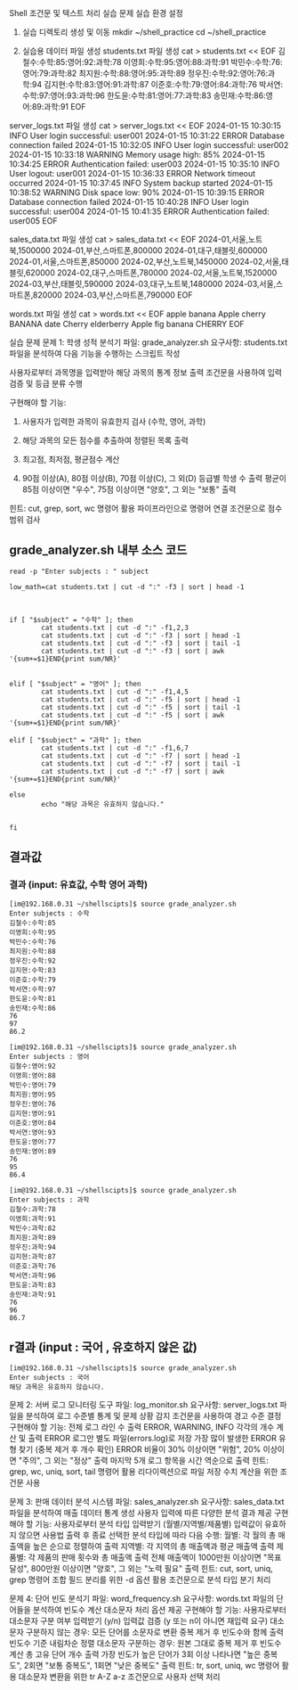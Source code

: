 Shell 조건문 및 텍스트 처리 실습 문제
실습 환경 설정
1. 실습 디렉토리 생성 및 이동
mkdir ~/shell_practice
cd ~/shell_practice

2. 실습용 데이터 파일 생성
students.txt 파일 생성
cat > students.txt << EOF
김철수:수학:85:영어:92:과학:78
이영희:수학:95:영어:88:과학:91
박민수:수학:76:영어:79:과학:82
최지원:수학:88:영어:95:과학:89
정우진:수학:92:영어:76:과학:94
김지현:수학:83:영어:91:과학:87
이준호:수학:79:영어:84:과학:76
박서연:수학:97:영어:93:과학:96
한도윤:수학:81:영어:77:과학:83
송민재:수학:86:영어:89:과학:91
EOF

server_logs.txt 파일 생성
cat > server_logs.txt << EOF
2024-01-15 10:30:15 INFO User login successful: user001
2024-01-15 10:31:22 ERROR Database connection failed
2024-01-15 10:32:05 INFO User login successful: user002
2024-01-15 10:33:18 WARNING Memory usage high: 85%
2024-01-15 10:34:25 ERROR Authentication failed: user003
2024-01-15 10:35:10 INFO User logout: user001
2024-01-15 10:36:33 ERROR Network timeout occurred
2024-01-15 10:37:45 INFO System backup started
2024-01-15 10:38:52 WARNING Disk space low: 90%
2024-01-15 10:39:15 ERROR Database connection failed
2024-01-15 10:40:28 INFO User login successful: user004
2024-01-15 10:41:35 ERROR Authentication failed: user005
EOF

sales_data.txt 파일 생성
cat > sales_data.txt << EOF
2024-01,서울,노트북,1500000
2024-01,부산,스마트폰,800000
2024-01,대구,태블릿,600000
2024-01,서울,스마트폰,850000
2024-02,부산,노트북,1450000
2024-02,서울,태블릿,620000
2024-02,대구,스마트폰,780000
2024-02,서울,노트북,1520000
2024-03,부산,태블릿,590000
2024-03,대구,노트북,1480000
2024-03,서울,스마트폰,820000
2024-03,부산,스마트폰,790000
EOF

words.txt 파일 생성
cat > words.txt << EOF
apple
banana
Apple
cherry
BANANA
date
Cherry
elderberry
Apple
fig
banana
CHERRY
EOF


실습 문제
문제 1: 학생 성적 분석기 
파일: grade_analyzer.sh
요구사항:
students.txt 파일을 분석하여 다음 기능을 수행하는 스크립트 작성

사용자로부터 과목명을 입력받아 해당 과목의 통계 정보 출력
조건문을 사용하여 입력 검증 및 등급 분류 수행

구현해야 할 기능:

1. 사용자가 입력한 과목이 유효한지 검사 (수학, 영어, 과학)

2. 해당 과목의 모든 점수를 추출하여 정렬된 목록 출력

3. 최고점, 최저점, 평균점수 계산

4. 90점 이상(A), 80점 이상(B), 70점 이상(C), 그 외(D) 등급별 학생 수 출력
평균이 85점 이상이면 "우수", 75점 이상이면 "양호", 그 외는 "보통" 출력


힌트:
cut, grep, sort, wc 명령어 활용
파이프라인으로 명령어 연결
조건문으로 점수 범위 검사

## grade_analyzer.sh 내부 소스 코드
```shell
read -p "Enter subjects : " subject

low_math=cat students.txt | cut -d ":" -f3 | sort | head -1



if [ "$subject" = "수학" ]; then
        cat students.txt | cut -d ":" -f1,2,3
        cat students.txt | cut -d ":" -f3 | sort | head -1
        cat students.txt | cut -d ":" -f3 | sort | tail -1
        cat students.txt | cut -d ":" -f3 | sort | awk '{sum+=$1}END{print sum/NR}'


elif [ "$subject" = "영어" ]; then
        cat students.txt | cut -d ":" -f1,4,5
        cat students.txt | cut -d ":" -f5 | sort | head -1
        cat students.txt | cut -d ":" -f5 | sort | tail -1
        cat students.txt | cut -d ":" -f5 | sort | awk '{sum+=$1}END{print sum/NR}'

elif [ "$subject" = "과학" ]; then
        cat students.txt | cut -d ":" -f1,6,7
        cat students.txt | cut -d ":" -f7 | sort | head -1
        cat students.txt | cut -d ":" -f7 | sort | tail -1
        cat students.txt | cut -d ":" -f7 | sort | awk '{sum+=$1}END{print sum/NR}'

else
        echo "해당 과목은 유효하지 않습니다."


fi
```
## 결과값

### 결과 (input: 유효값, 수학 영어 과학)
```shell
[im@192.168.0.31 ~/shellscipts]$ source grade_analyzer.sh
Enter subjects : 수학
김철수:수학:85
이영희:수학:95
박민수:수학:76
최지원:수학:88
정우진:수학:92
김지현:수학:83
이준호:수학:79
박서연:수학:97
한도윤:수학:81
송민재:수학:86
76
97
86.2

[im@192.168.0.31 ~/shellscipts]$ source grade_analyzer.sh
Enter subjects : 영어
김철수:영어:92
이영희:영어:88
박민수:영어:79
최지원:영어:95
정우진:영어:76
김지현:영어:91
이준호:영어:84
박서연:영어:93
한도윤:영어:77
송민재:영어:89
76
95
86.4

[im@192.168.0.31 ~/shellscipts]$ source grade_analyzer.sh
Enter subjects : 과학
김철수:과학:78
이영희:과학:91
박민수:과학:82
최지원:과학:89
정우진:과학:94
김지현:과학:87
이준호:과학:76
박서연:과학:96
한도윤:과학:83
송민재:과학:91
76
96
86.7

```

## r결과 (input : 국어 , 유호하지 않은 값)
```shell
[im@192.168.0.31 ~/shellscipts]$ source grade_analyzer.sh
Enter subjects : 국어
해당 과목은 유효하지 않습니다.
```






문제 2: 서버 로그 모니터링 도구
파일: log_monitor.sh
요구사항:
server_logs.txt 파일을 분석하여 로그 수준별 통계 및 문제 상황 감지
조건문을 사용하여 경고 수준 결정
구현해야 할 기능:
전체 로그 라인 수 출력
ERROR, WARNING, INFO 각각의 개수 계산 및 출력
ERROR 로그만 별도 파일(errors.log)로 저장
가장 많이 발생한 ERROR 유형 찾기 (중복 제거 후 개수 확인)
ERROR 비율이 30% 이상이면 "위험", 20% 이상이면 "주의", 그 외는 "정상" 출력
마지막 5개 로그 항목을 시간 역순으로 출력
힌트:
grep, wc, uniq, sort, tail 명령어 활용
리다이렉션으로 파일 저장
수치 계산을 위한 조건문 사용

문제 3: 판매 데이터 분석 시스템
파일: sales_analyzer.sh
요구사항:
sales_data.txt 파일을 분석하여 매출 데이터 통계 생성
사용자 입력에 따른 다양한 분석 결과 제공
구현해야 할 기능:
사용자로부터 분석 타입 입력받기 (월별/지역별/제품별)
입력값이 유효하지 않으면 사용법 출력 후 종료
선택한 분석 타입에 따라 다음 수행:
월별: 각 월의 총 매출액을 높은 순으로 정렬하여 출력
지역별: 각 지역의 총 매출액과 평균 매출액 출력
제품별: 각 제품의 판매 횟수와 총 매출액 출력
전체 매출액이 1000만원 이상이면 "목표 달성", 800만원 이상이면 "양호", 그 외는 "노력 필요" 출력
힌트:
cut, sort, uniq, grep 명령어 조합
필드 분리를 위한 -d 옵션 활용
조건문으로 분석 타입 분기 처리

문제 4: 단어 빈도 분석기
파일: word_frequency.sh
요구사항:
words.txt 파일의 단어들을 분석하여 빈도수 계산
대소문자 처리 옵션 제공
구현해야 할 기능:
사용자로부터 대소문자 구분 여부 입력받기 (y/n)
입력값 검증 (y 또는 n이 아니면 재입력 요구)
대소문자 구분하지 않는 경우:
모든 단어를 소문자로 변환
중복 제거 후 빈도수와 함께 출력
빈도수 기준 내림차순 정렬
대소문자 구분하는 경우:
원본 그대로 중복 제거 후 빈도수 계산
총 고유 단어 개수 출력
가장 빈도가 높은 단어가 3회 이상 나타나면 "높은 중복도", 2회면 "보통 중복도", 1회면 "낮은 중복도" 출력
힌트:
tr, sort, uniq, wc 명령어 활용
대소문자 변환을 위한 tr A-Z a-z
조건문으로 사용자 선택 처리

